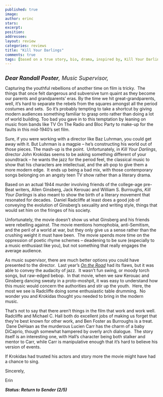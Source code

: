 ```yaml
---
published: true
image:
author: erinc 
stars: 
excerpt: 
position: 
addressee: 
layout: review
categories: reviews
title: "Kill Your Darlings"
comments: true
tags: [based on a true story, bio, drama, inspired by, Kill Your Darlings, story, true, Uncategorized]
---
```

<div><p><span class="full-image-block ssNonEditable"><span><a href="/letters/2013/11/26/kill-your-darlings.html"><img src="http://static.squarespace.com/static/5005f6bcc4aa41161b33e89e/5329cf1fe4b07c068ebf74de/5329cf1fe4b07c068ebf7911/1385475251463/Kill%20Youe%20Darlings.jpg" alt="" /></a></span></span></p>
<p><span style="font-size:130%;"><em><strong>Dear Randall Poster</strong>, Music Supervisor,</em></span></p>
<p>Capturing the youthful rebellions of another time on film is tricky.&nbsp; The things that once felt dangerous and subversive turn quaint as they become our parents and grandparents&rsquo; eras. By the time we hit great-grandparents, well, it&rsquo;s hard to separate the rebels from the squares amongst all the period costumes and sets.&nbsp; So it&rsquo;s probably tempting to take a shortcut by giving modern audiences something familiar to grasp onto rather than doing a lot of world building. Too bad you gave in to this temptation by leaning on music from bands like TV On The Radio and Bloc Party to make-up for the faults in this mid-1940&rsquo;s set film.&nbsp;</p>
<p>Sure, if you were working with a director like Baz Luhrman, you could get away with it. But Luhrman is a magpie &ndash; he&rsquo;s constructing his world out of those pieces. The mash-up is the point.&nbsp; Unfortunately, in <em>Kill Your Darlings</em>, director John Krokidas seems to be asking something different of your soundtrack &ndash; he wants the jazz for the period feel, the classical music to show that his characters are intellectual, and the alt-pop to give them a more modern edge. &nbsp;It ends up being a bad mix, with those contemporary songs belonging on an angsty teen TV show rather than a literary drama.</p>
<p>Based on an actual 1944 murder involving friends of the college-age pre-Beat writers, Allen Ginsberg, Jack Kerouac and William S. Burroughs, <em>Kill Your Darlings</em> is also meant to show the birth of a literary movement that resonated for decades.&nbsp; Daniel Radcliffe at least does a good job of conveying the evolution of Ginsberg&rsquo;s sexuality and writing style, things that would set him on the fringes of his society.</p>
<p>Unfortunately, the movie doesn&rsquo;t show us what Ginsberg and his friends were rebelling against. The movie mentions homophobia, anti-Semitism, and the peril of a world at war, but they only give us a sense rather than the crushing weight it must have been.&nbsp; The movie spends more time on the oppression of poetic rhyme schemes &ndash; deadening to be sure (especially to a music enthusiast like you), but not something that really engages the average audience.</p>
<p>As music supervisor, there are much better options you could have presented to the director.&nbsp; Last year&rsquo;s <a href="/letters/2012/5/28/on-the-road.html"><em>On the Road</em></a> had its flaws, but it was able to convey the audacity of jazz.&nbsp; It wasn&rsquo;t fun swing, or moody torch songs, but raw-edged bebop.&nbsp; In that movie, when we saw Kerouac and Ginsberg dancing sweaty in a proto-moshpit, it was easy to understand how this music would concern the authorities and stir up the youth.&nbsp; Here, the most we see is Radcliffe doing some enthusiastic table drumming.&nbsp; No wonder you and Krokidas thought you needed to bring in the modern music.&nbsp;</p>
<p>That&rsquo;s not to say that there aren&rsquo;t things in the film that work and work well. Radcliffe and Michael C. Hall both do excellent jobs of making us forget that they&rsquo;re best known for other work, and Ben Foster as Burroughs is a treat. &nbsp;Dane DeHaan as the murderous Lucien Carr has the charm of a baby DiCaprio, though somewhat hampered by overly arch dialogue.&nbsp; The story itself is an interesting one, with Hall&rsquo;s character being both stalker and mentor to Carr, while Carr is manipulative enough that it&rsquo;s hard to believe his version of events.&nbsp;</p>
<p>If Krokidas had trusted his actors and story more the movie might have had a chance to sing.&nbsp;</p>
<p>Sincerely,</p>
<p>Erin</p>
<p><strong><em>Status: Return to Sender (2/5)</em></strong></p></div>

